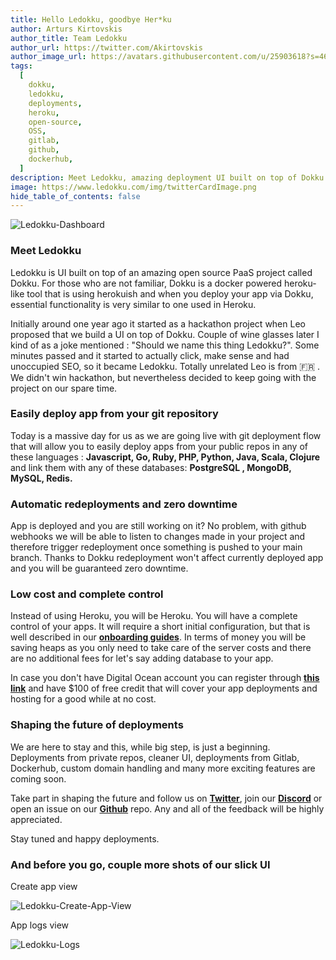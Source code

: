 ```yaml
---
title: Hello Ledokku, goodbye Her*ku
author: Arturs Kirtovskis
author_title: Team Ledokku
author_url: https://twitter.com/Akirtovskis
author_image_url: https://avatars.githubusercontent.com/u/25903618?s=460&u=b6e76e88e2ae95040720e229a53fbdbbc22289c8&v=4
tags:
  [
    dokku,
    ledokku,
    deployments,
    heroku,
    open-source,
    OSS,
    gitlab,
    github,
    dockerhub,
  ]
description: Meet Ledokku, amazing deployment UI built on top of Dokku
image: https://www.ledokku.com/img/twitterCardImage.png
hide_table_of_contents: false
---
```


![Ledokku-Dashboard](https://www.ledokku.com/img/dashboard1.png)

### Meet Ledokku

Ledokku is UI built on top of an amazing open source PaaS project called Dokku. For those who are not familiar, Dokku is a docker powered heroku-like tool that is using herokuish and when you deploy your app via Dokku, essential functionality is very similar to one used in Heroku.

Initially around one year ago it started as a hackathon project when Leo proposed that we build a UI on top of Dokku. Couple of wine glasses later I kind of as a joke mentioned : "Should we name this thing Ledokku?". Some minutes passed and it started to actually click, make sense and had unoccupied SEO, so it became Ledokku. Totally unrelated Leo is from 🇫🇷 . We didn't win hackathon, but nevertheless decided to keep going with the project on our spare time.

<!--truncate-->

### Easily deploy app from your git repository

Today is a massive day for us as we are going live with git deployment flow that will allow you to easily deploy apps from your public repos in any of these languages : **Javascript, Go, Ruby, PHP, Python, Java, Scala, Clojure** and link them with any of these databases: **PostgreSQL , MongoDB, MySQL, Redis.**

### Automatic redeployments and zero downtime

App is deployed and you are still working on it? No problem, with github webhooks we will be able to listen to changes made in your project and therefore trigger redeployment once something is pushed to your main branch. Thanks to Dokku redeployment won't affect currently deployed app and you will be guaranteed zero downtime.

### Low cost and complete control

Instead of using Heroku, you will be Heroku. You will have a complete control of your apps. It will require a short initial configuration, but that is well described in our [**onboarding guides**](https://www.ledokku.com/docs/getting-started). In terms of money you will be saving heaps as you only need to take care of the server costs and there are no additional fees for let's say adding database to your app.

In case you don't have Digital Ocean account you can register through [**this link**](https://m.do.co/c/35f78321cb42) and have $100 of free credit that will cover your app deployments and hosting for a good while at no cost.

### Shaping the future of deployments

We are here to stay and this, while big step, is just a beginning. Deployments from private repos, cleaner UI, deployments from Gitlab, Dockerhub, custom domain handling and many more exciting features are coming soon.

Take part in shaping the future and follow us on [**Twitter**](https://twitter.com/ledokku), join our [**Discord**](https://discord.gg/v76vY2YaKp) or open an issue on our [**Github**](https://github.com/ledokku/ledokku) repo. Any and all of the feedback will be highly appreciated.

Stay tuned and happy deployments.

### And before you go, couple more shots of our slick UI

Create app view

![Ledokku-Create-App-View](https://www.ledokku.com/img/createApp.png)

App logs view

![Ledokku-Logs](https://www.ledokku.com/img/appLogs.png)
